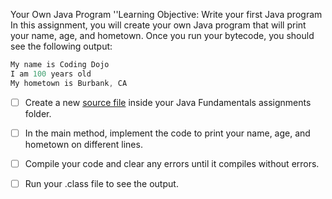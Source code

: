 Your Own Java Program
''Learning Objective:
Write your first Java program
In this assignment, you will create your own Java program that will print your name, age, and hometown. Once you run your bytecode, you should see the following output:

```java
My name is Coding Dojo
I am 100 years old
My hometown is Burbank, CA
```

- [ ] Create a new [source file](./Main.java) inside your Java Fundamentals assignments folder.

- [ ] In the main method, implement the code to print your name, age, and hometown on different lines.

- [ ] Compile your code and clear any errors until it compiles without errors.

- [ ] Run your .class file to see the output.
